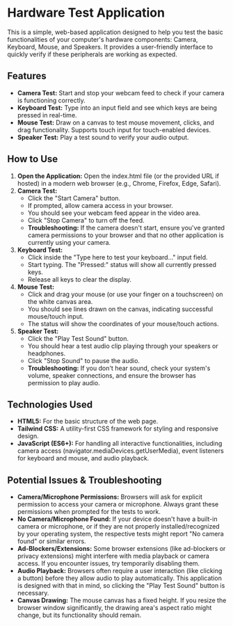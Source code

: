 # **Hardware Test Application**

This is a simple, web-based application designed to help you test the basic functionalities of your computer's hardware components: Camera, Keyboard, Mouse, and Speakers. It provides a user-friendly interface to quickly verify if these peripherals are working as expected.

## **Features**

* **Camera Test:** Start and stop your webcam feed to check if your camera is functioning correctly.  
* **Keyboard Test:** Type into an input field and see which keys are being pressed in real-time.  
* **Mouse Test:** Draw on a canvas to test mouse movement, clicks, and drag functionality. Supports touch input for touch-enabled devices.  
* **Speaker Test:** Play a test sound to verify your audio output.

## **How to Use**

1. **Open the Application:** Open the index.html file (or the provided URL if hosted) in a modern web browser (e.g., Chrome, Firefox, Edge, Safari).  
2. **Camera Test:**  
   * Click the "Start Camera" button.  
   * If prompted, allow camera access in your browser.  
   * You should see your webcam feed appear in the video area.  
   * Click "Stop Camera" to turn off the feed.  
   * **Troubleshooting:** If the camera doesn't start, ensure you've granted camera permissions to your browser and that no other application is currently using your camera.  
3. **Keyboard Test:**  
   * Click inside the "Type here to test your keyboard..." input field.  
   * Start typing. The "Pressed:" status will show all currently pressed keys.  
   * Release all keys to clear the display.  
4. **Mouse Test:**  
   * Click and drag your mouse (or use your finger on a touchscreen) on the white canvas area.  
   * You should see lines drawn on the canvas, indicating successful mouse/touch input.  
   * The status will show the coordinates of your mouse/touch actions.  
5. **Speaker Test:**  
   * Click the "Play Test Sound" button.  
   * You should hear a test audio clip playing through your speakers or headphones.  
   * Click "Stop Sound" to pause the audio.  
   * **Troubleshooting:** If you don't hear sound, check your system's volume, speaker connections, and ensure the browser has permission to play audio.

## **Technologies Used**

* **HTML5:** For the basic structure of the web page.  
* **Tailwind CSS:** A utility-first CSS framework for styling and responsive design.  
* **JavaScript (ES6+):** For handling all interactive functionalities, including camera access (navigator.mediaDevices.getUserMedia), event listeners for keyboard and mouse, and audio playback.

## **Potential Issues & Troubleshooting**

* **Camera/Microphone Permissions:** Browsers will ask for explicit permission to access your camera or microphone. Always grant these permissions when prompted for the tests to work.  
* **No Camera/Microphone Found:** If your device doesn't have a built-in camera or microphone, or if they are not properly installed/recognized by your operating system, the respective tests might report "No camera found" or similar errors.  
* **Ad-Blockers/Extensions:** Some browser extensions (like ad-blockers or privacy extensions) might interfere with media playback or camera access. If you encounter issues, try temporarily disabling them.  
* **Audio Playback:** Browsers often require a user interaction (like clicking a button) before they allow audio to play automatically. This application is designed with that in mind, so clicking the "Play Test Sound" button is necessary.  
* **Canvas Drawing:** The mouse canvas has a fixed height. If you resize the browser window significantly, the drawing area's aspect ratio might change, but its functionality should remain.